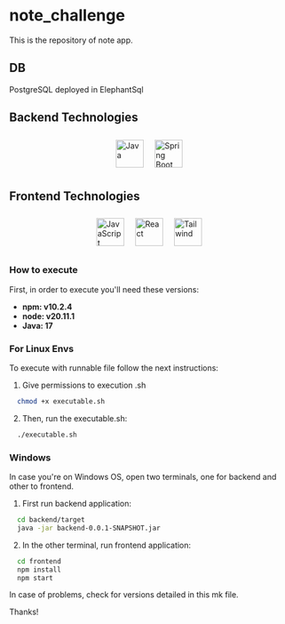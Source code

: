 # note_challenge

This is the repository of note app. 

## DB 
PostgreSQL deployed in ElephantSql

## Backend Technologies
<div style="display: flex; justify-content: center;">
  <div style="display: flex;">
    <img src="https://logos-world.net/wp-content/uploads/2022/07/Java-Logo.png" alt="Java" height="50" style="margin: 10px;">
    <img src="https://static-00.iconduck.com/assets.00/spring-icon-256x256-2efvkvky.png" alt="Spring Boot" height="50" style="margin: 10px;">
  </div>
</div>

## Frontend Technologies 
<div style="display: flex; justify-content: center;">
  <div style="display: flex;">
    <img src="https://encrypted-tbn0.gstatic.com/images?q=tbn:ANd9GcT1SRG5Nqn9cVLdAmQLHCpgjaJBRc2NzQ9Brw&usqp=CAU" alt="JavaScript" height="50" style="margin: 10px;">
    <img src="https://encrypted-tbn0.gstatic.com/images?q=tbn:ANd9GcRm2jf3gjLM0ePHpbXmAHrhK2-weYYKMaldBA&usqp=CAU" alt="React" height="50" style="margin: 10px;">
    <img src="https://logowik.com/content/uploads/images/tailwind-css3232.logowik.com.webp" alt="Tailwind" height="50" style="margin: 10px;">
  </div>
</div>

### How to execute

First, in order to execute you'll need these versions: 
- **npm: v10.2.4**
- **node: v20.11.1**
- **Java: 17**

### For Linux Envs
To execute with runnable file follow the next instructions:

1. Give permissions to execution .sh 
```bash 
  chmod +x executable.sh
```

2. Then, run the executable.sh: 
```bash 
  ./executable.sh
```

### Windows
In case you're on Windows OS, open two terminals, one for backend and other to frontend. 

1. First run backend application: 

```bash 
  cd backend/target
  java -jar backend-0.0.1-SNAPSHOT.jar
```

2. In the other terminal, run frontend application: 
```bash 
  cd frontend 
  npm install 
  npm start
```

In case of problems, check for versions detailed in this mk file. 

Thanks!
